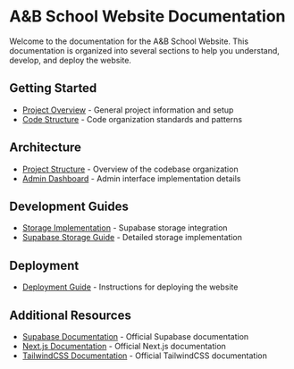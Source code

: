 # A&B School Website Documentation

Welcome to the documentation for the A&B School Website. This documentation is organized into several sections to help you understand, develop, and deploy the website.

## Getting Started

- [Project Overview](../README.md) - General project information and setup
- [Code Structure](../CODE-STRUCTURE.md) - Code organization standards and patterns

## Architecture

- [Project Structure](architecture/project-structure.md) - Overview of the codebase organization
- [Admin Dashboard](architecture/admin-dashboard.md) - Admin interface implementation details

## Development Guides

- [Storage Implementation](development/storage-implementation.md) - Supabase storage integration
- [Supabase Storage Guide](supabase-storage-guide.md) - Detailed storage implementation

## Deployment

- [Deployment Guide](deployment/deployment-guide.md) - Instructions for deploying the website

## Additional Resources

- [Supabase Documentation](https://supabase.com/docs) - Official Supabase documentation
- [Next.js Documentation](https://nextjs.org/docs) - Official Next.js documentation
- [TailwindCSS Documentation](https://tailwindcss.com/docs) - Official TailwindCSS documentation 